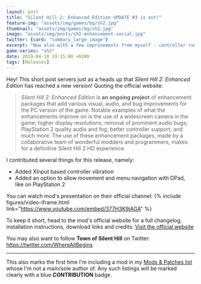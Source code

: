 ```yaml
---
layout: post
title: "Silent Hill 2: Enhanced Edition UPDATE #3 is out!"
feature-img: "assets/img/games/bg/sh2.jpg"
thumbnail: "assets/img/games/bg/sh2.jpg"
image: "assets/img/posts/sh2-enhancement-social.jpg"
twitter: {card: "summary_large_image"}
excerpt: "Now also with a few improvements from myself - controller rumble and more!"
game-series: "sh2"
date: 2019-04-18 19:15:00 +0200
tags: [Releases]
---
```


Hey! This short post servers just as a heads up that *Silent Hill 2: Enhanced Edition* has reached a new version!
Quoting the official website:

> *Silent Hill 2: Enhanced Edition* is **an ongoing project** of enhancement packages that add various visual, audio, and bug improvements for the PC version of the game.
> Notable examples of what the enhancements improve on is the use of a widescreen camera in the game; higher display resolutions; removal of prominent audio bugs;
> PlayStation 2 quality audio and fog; better controller support; and much more. The use of these enhancement packages,
> made by a collaborative team of wonderful modders and programmers, makes for a definitive Silent Hill 2 HD experience.

I contributed several things for this release, namely:
- Added XInput based controller vibration
- Added an option to allow movement and menu navigation with DPad, like on PlayStation 2

You can watch mod's presentation on their official channel:
{% include figures/video-iframe.html link="https://www.youtube.com/embed/377H3K9jAGA" %}

To keep it short, head to the mod's official website for a full changelog, installation instructions, download links and credits:
<a href="http://www.enhanced.townofsilenthill.com/SH2/" class="button" role="button" target="_blank"><i class='fas fa-door-open'></i> Visit the official website</a>

You may also want to follow **Town of Silent Hill** on Twitter:
<https://twitter.com/WhereAllBegins>

***

This also marks the first time I'm including a mod in my [Mods & Patches list](/mods) whose I'm not a main/sole author of.
Any such listings will be marked clearly with a blue **CONTRIBUTION** badge.